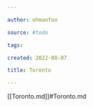 ```yaml
---

author: ohmanfoo

source: #todo

tags: 

created: 2022-08-07

title: Toronto

---
```

[[Toronto.md]]#Toronto.md